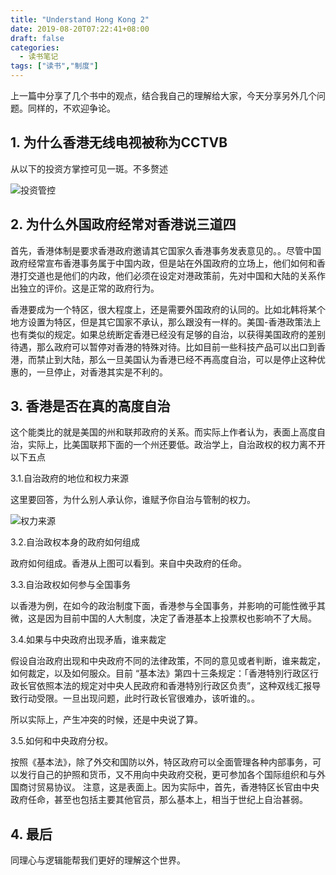```yaml
---
title: "Understand Hong Kong 2"
date: 2019-08-20T07:22:41+08:00
draft: false
categories: 
  - 读书笔记
tags: ["读书","制度"]
---
```


上一篇中分享了几个书中的观点，结合我自己的理解给大家，今天分享另外几个问题。同样的，不欢迎争论。


## 1. 为什么香港无线电视被称为CCTVB

从以下的投资方掌控可见一斑。不多赘述

![投资管控](images/cctv-hongkong.jpg)


## 2. 为什么外国政府经常对香港说三道四

首先，香港体制是要求香港政府邀请其它国家久香港事务发表意见的。。尽管中国政府经常宣布香港事务属于中国内政，但是站在外国政府的立场上，他们如何和香港打交道也是他们的内政，他们必须在设定对港政策前，先对中国和大陆的关系作出独立的评价。这是正常的政府行为。

香港要成为一个特区，很大程度上，还是需要外国政府的认同的。比如北韩将某个地方设置为特区，但是其它国家不承认，那么跟没有一样的。美国-香港政策法上也有类似的规定。如果总统断定香港已经没有足够的自治，以获得美国政府的差别待遇，那么政府可以暂停对香港的特殊对待。比如目前一些科技产品可以出口到香港，而禁止到大陆，那么一旦美国认为香港已经不再高度自治，可以是停止这种优惠的，一旦停止，对香港其实是不利的。


## 3. 香港是否在真的高度自治

这个能类比的就是美国的州和联邦政府的关系。而实际上作者认为，表面上高度自治，实际上，比美国联邦下面的一个州还要低。政治学上，自治政权的权力离不开以下五点

3.1.自治政府的地位和权力来源

这里要回答，为什么别人承认你，谁赋予你自治与管制的权力。

![权力来源](images/power-hongkong.jpg)

3.2.自治政权本身的政府如何组成

政府如何组成。香港从上图可以看到。来自中央政府的任命。

3.3.自治政权如何参与全国事务

以香港为例，在如今的政治制度下面，香港参与全国事务，并影响的可能性微乎其微，这是因为目前中国的人大制度，决定了香港基本上投票权也影响不了大局。

3.4.如果与中央政府出现矛盾，谁来裁定

假设自治政府出现和中央政府不同的法律政策，不同的意见或者判断，谁来裁定，如何裁定，以及如何服众。目前 “基本法》第四十三条规定：「香港特別行政区行政长官依照本法的规定对中央人民政府和香港特別行政区负责”，这种双线汇报导致行动受限。一旦出现问题，此时行政长官很难办，该听谁的。。

所以实际上，产生冲突的时候，还是中央说了算。

3.5.如何和中央政府分权。

按照《基本法》，除了外交和国防以外，特区政府可以全面管理各种内部事务，可以发行自己的护照和货币，又不用向中央政府交税，更可参加各个国际组织和与外国商讨贸易协议。
注意，这是表面上。因为实际中，首先，香港特区长官由中央政府任命，甚至也包括主要其他官员，那么基本上，相当于世纪上自治甚弱。


## 4. 最后

同理心与逻辑能帮我们更好的理解这个世界。

